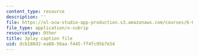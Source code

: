 ```yaml
---
content_type: resource
description: ''
file: https://ol-ocw-studio-app-production.s3.amazonaws.com/courses/6-042j-mathematics-for-computer-science-spring-2015/dcb188d2ea8056aaf445ff4fc95b7e54_51-b2mgZVNY.srt
file_type: application/x-subrip
resourcetype: Other
title: 3play caption file
uid: dcb188d2-ea80-56aa-f445-ff4fc95b7e54
---
```

